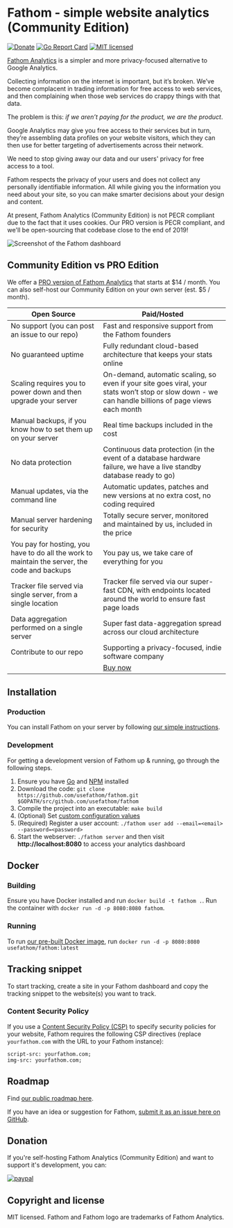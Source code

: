 Fathom - simple website analytics (Community Edition)
==============================

[![Donate](https://img.shields.io/badge/Donate-PayPal-green.svg)](https://www.paypal.com/cgi-bin/webscr?cmd=_s-xclick&hosted_button_id=LJ5WZVA9ER9GJ)
[![Go Report Card](https://goreportcard.com/badge/github.com/usefathom/fathom)](https://goreportcard.com/report/github.com/usefathom/fathom)
[![MIT licensed](https://img.shields.io/badge/license-MIT-blue.svg)](https://raw.githubusercontent.com/usefathom/fathom/master/LICENSE)

[Fathom Analytics](https://usefathom.com/) is a simpler and more privacy-focused alternative to Google Analytics.

Collecting information on the internet is important, but it’s broken. We’ve become complacent in trading information for free access to web services, and then complaining when those web services do crappy things with that data.

The problem is this: _if we aren’t paying for the product, we are the product_.

Google Analytics may give you free access to their services but in turn, they’re assembling data profiles on your website visitors, which they can then use for better targeting of advertisements across their network.

We need to stop giving away our data and our users' privacy for free access to a tool.

Fathom respects the privacy of your users and does not collect any personally identifiable information. All while giving you the information you need about your site, so you can make smarter decisions about your design and content.

At present, Fathom Analytics (Community Edition) is not PECR compliant due to the fact that it uses cookies. Our PRO version is PECR compliant, and we'll be open-sourcing that codebase close to the end of 2019!

![Screenshot of the Fathom dashboard](https://github.com/usefathom/fathom/raw/master/assets/src/img/fathom.jpg?v=7)

## Community Edition vs PRO Edition

We offer a [PRO version of Fathom Analytics](https://usefathom.com/#pricing) that starts at $14 / month. You can also self-host our Community Edition on your own server (est. $5 / month).

| Open Source                                                                                   | Paid/Hosted                                                                                                                                         |
|-----------------------------------------------------------------------------------------------|-----------------------------------------------------------------------------------------------------------------------------------------------------|
| No support (you can post an issue to our repo)                                                | Fast and responsive support from the Fathom founders                                                                                                |
| No guaranteed uptime                                                                          | Fully redundant cloud-based architecture that keeps your stats online                                                                               |
| Scaling requires you to power down and then upgrade your server                               | On-demand, automatic scaling, so even if your site goes viral, your stats won’t stop or slow down - we can handle billions of page views each month |
| Manual backups, if you know how to set them up on your server                                 | Real time backups included in the cost                                                                                                              |
| No data protection                                                                            | Continuous data protection (in the event of a database hardware failure, we have a live standby database ready to go)                               |
| Manual updates, via the command line                                                          | Automatic updates, patches and new versions at no extra cost, no coding required                                                                    |
| Manual server hardening for security                                                          | Totally secure server, monitored and maintained by us, included in the price                                                                        |
| You pay for hosting, you have to do all the work to maintain the server, the code and backups | You pay us, we take care of everything for you                                                                                                      |
| Tracker file served via single server, from a single location                                 | Tracker file served via our super-fast CDN, with endpoints located around the world to ensure fast page loads                                       |
| Data aggregation performed on a single server                                                 | Super fast data-aggregation spread across our cloud architecture                                                                                    |
| Contribute to our repo                                                                        | Supporting a privacy-focused, indie software company                                                                                                |
|                                                                                               | [Buy now](https://usefathom.com/#pricing)                                                                                                                                             |


## Installation


### Production

You can install Fathom on your server by following [our simple instructions](docs/Installation%20instructions.md).

### Development

For getting a development version of Fathom up & running, go through the following steps.

1. Ensure you have [Go](https://golang.org/doc/install#install) and [NPM](https://www.npmjs.com) installed
1. Download the code: `git clone https://github.com/usefathom/fathom.git $GOPATH/src/github.com/usefathom/fathom` 
1. Compile the project into an executable: `make build` 
1. (Optional) Set [custom configuration values](docs/Configuration.md)
1. (Required) Register a user account: `./fathom user add --email=<email> --password=<password>`
1. Start the webserver: `./fathom server` and then visit **http://localhost:8080** to access your analytics dashboard

## Docker

### Building

Ensure you have Docker installed and run `docker build -t fathom .`.
Run the container with `docker run -d -p 8080:8080 fathom`.

### Running

To run [our pre-built Docker image](https://hub.docker.com/r/usefathom/fathom/), run `docker run -d -p 8080:8080 usefathom/fathom:latest`

## Tracking snippet

To start tracking, create a site in your Fathom dashboard and copy the tracking snippet to the website(s) you want to track.

### Content Security Policy

If you use a [Content Security Policy (CSP)](https://developer.mozilla.org/en-US/docs/Web/HTTP/CSP) to specify security policies for your website, Fathom requires the following CSP directives (replace `yourfathom.com` with the URL to your Fathom instance):

```
script-src: yourfathom.com;
img-src: yourfathom.com;
```

## Roadmap

Find [our public roadmap here](https://trello.com/b/x2aBwH2J/fathom-roadmap). 

If you have an idea or suggestion for Fathom, [submit it as an issue here on GitHub](https://github.com/usefathom/fathom/issues).

## Donation
If you're self-hosting Fathom Analytics (Community Edition) and want to support it's development, you can:

[![paypal](https://www.paypalobjects.com/en_US/i/btn/btn_donateCC_LG.gif)](https://www.paypal.com/cgi-bin/webscr?cmd=_s-xclick&hosted_button_id=LJ5WZVA9ER9GJ)

## Copyright and license

MIT licensed. Fathom and Fathom logo are trademarks of Fathom Analytics.
